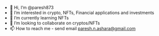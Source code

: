 - 👋 Hi, I’m @paresh873
- 👀 I’m interested in crypto, NFTs, Financial applications and investments
- 🌱 I’m currently learning NFTs
- 💞️ I’m looking to collaborate on cryptos/NFTs
- 📫 How to reach me - send email paresh.n.ashara@gmail.com

<!---
paresh873/paresh873 is a ✨ special ✨ repository because its `README.md` (this file) appears on your GitHub profile.
You can click the Preview link to take a look at your changes.
--->
